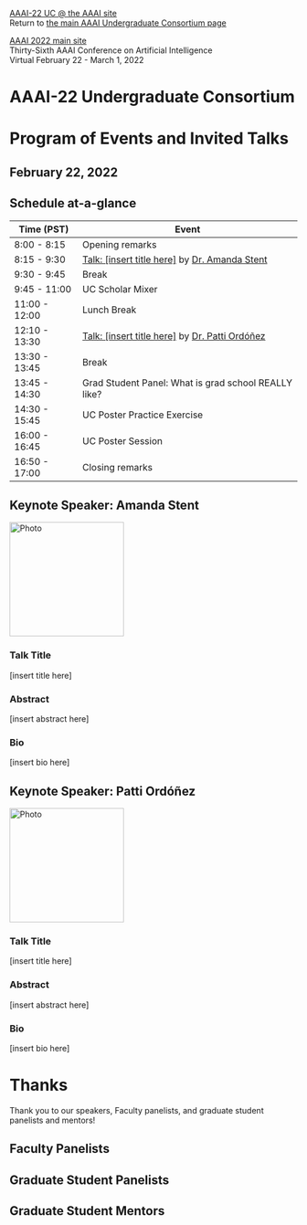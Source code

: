 [AAAI-22 UC @ the AAAI site ](https://aaai.org/Conferences/AAAI-22/undergraduate-consortium/)  
Return to [the main AAAI Undergraduate Consortium page](https://aaai-uc.github.io/)

[AAAI 2022 main site](https://aaai.org/Conferences/AAAI-22/)  
Thirty-Sixth AAAI Conference on Artificial Intelligence  
Virtual
February 22 - March 1, 2022


# AAAI-22 Undergraduate Consortium 
# Program of Events and Invited Talks
## February 22, 2022


## Schedule at-a-glance

<table>
 <thead>
<tr>
<th>Time (PST) </th>
<th>Event</th>
</tr>
</thead>
 <tbody>
  <tr>
   <td>8:00 - 8:15
   </td>
   <td>Opening remarks
   </td>
  </tr>
  <tr>
   <td>8:15 - 9:30
   </td>
   <td>
    <a href="https://aaai-uc.github.io/2022_schedule.html#keynote-speaker-amanda-stent">Talk: [insert title here]</a> by <a href="https://https://amandastent.net/">Dr. Amanda Stent</a> 
   </td>
  </tr>
  <tr>
   <td>9:30 - 9:45
   </td>
   <td>Break
   </td>
  </tr>
  <tr>
   <td>9:45 - 11:00
   </td>
   <td>UC Scholar Mixer
   </td>
  </tr>
  <tr>
   <td>11:00 - 12:00
   </td>
   <td>Lunch Break
   </td>
  </tr>
  <tr>
   <td>12:10 - 13:30
   </td>
   <td><a href="https://aaai-uc.github.io/2021_schedule.html#keynote-speaker-patti-ordonez">Talk: [insert title here]</a> by <a href="https://ccom.uprrp.edu/~pordonez/">Dr. Patti Ord&oacute;&ntilde;ez</a> 
   </td>
  </tr>
  <tr>
   <td>13:30 - 13:45
   </td>
   <td>Break
   </td>
  </tr>
  <tr>
   <td>13:45 - 14:30
   </td>
   <td>Grad Student Panel: What is grad school REALLY like?
   </td>
  </tr>
  <tr>
   <td>14:30 - 15:45
   </td>
   <td>UC Poster Practice Exercise
   </td>
  </tr>
  <tr>
   <td>16:00 - 16:45
   </td>
   <td>UC Poster Session
   </td>
  </tr>
  <tr>
   <td>16:50 - 17:00
   </td>
   <td>Closing remarks
   </td>
  </tr>
  </tbody>
</table>


## Keynote Speaker: Amanda Stent
<img width="200" alt="Photo" 
src="https://amandastent.net/images/Amanda-Stent-523A5582-select-1024x682.jpeg">

### Talk Title 
[insert title here]

### Abstract
[insert abstract here]

### Bio 
[insert bio here]

## Keynote Speaker: Patti Ord&oacute;&ntilde;ez
<img width="200" alt="Photo" src="https://ccom.uprrp.edu/~pordonez/images/PattiMadura.jpg">  

 
### Talk Title 
[insert title here]

### Abstract
[insert abstract here]

### Bio 
[insert bio here]

# Thanks

Thank you to our speakers, Faculty panelists, and graduate student panelists and mentors!

## Faculty Panelists
  

## Graduate Student Panelists

## Graduate Student Mentors


